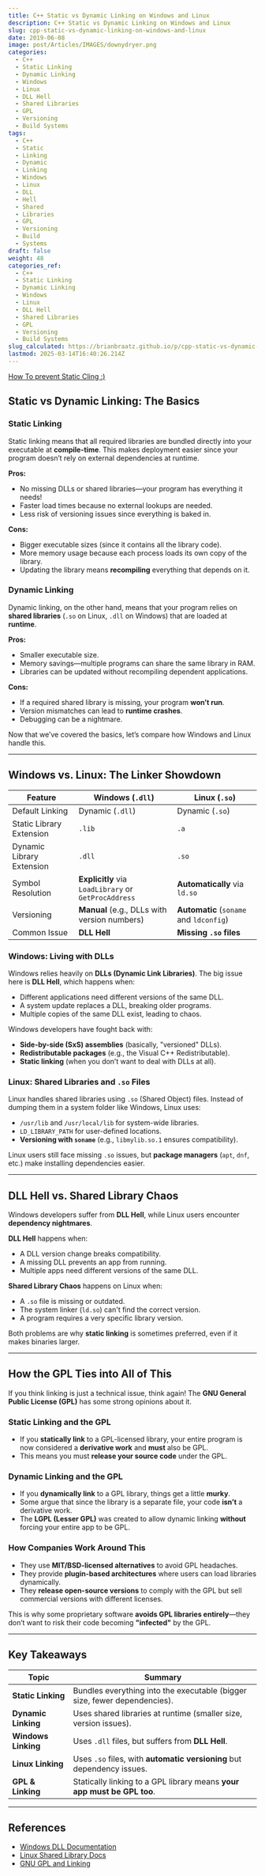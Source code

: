 ```yaml
---
title: C++ Static vs Dynamic Linking on Windows and Linux
description: C++ Static vs Dynamic Linking on Windows and Linux
slug: cpp-static-vs-dynamic-linking-on-windows-and-linux
date: 2019-06-08
image: post/Articles/IMAGES/downydryer.png
categories:
  - C++
  - Static Linking
  - Dynamic Linking
  - Windows
  - Linux
  - DLL Hell
  - Shared Libraries
  - GPL
  - Versioning
  - Build Systems
tags:
  - C++
  - Static
  - Linking
  - Dynamic
  - Linking
  - Windows
  - Linux
  - DLL
  - Hell
  - Shared
  - Libraries
  - GPL
  - Versioning
  - Build
  - Systems
draft: false
weight: 48
categories_ref:
  - C++
  - Static Linking
  - Dynamic Linking
  - Windows
  - Linux
  - DLL Hell
  - Shared Libraries
  - GPL
  - Versioning
  - Build Systems
slug_calculated: https://brianbraatz.github.io/p/cpp-static-vs-dynamic-linking-on-windows-and-linux
lastmod: 2025-03-14T16:40:26.214Z
---
```

[How To prevent Static Cling :) ](https://downy.com/en-us/fabric-softener-tips/how-to-use-downy/how-to-use-dryer-sheets)

## Static vs Dynamic Linking: The Basics

### Static Linking

Static linking means that all required libraries are bundled directly into your executable at **compile-time**. This makes deployment easier since your program doesn’t rely on external dependencies at runtime.

**Pros:**

* No missing DLLs or shared libraries—your program has everything it needs!
* Faster load times because no external lookups are needed.
* Less risk of versioning issues since everything is baked in.

**Cons:**

* Bigger executable sizes (since it contains all the library code).
* More memory usage because each process loads its own copy of the library.
* Updating the library means **recompiling** everything that depends on it.

### Dynamic Linking

Dynamic linking, on the other hand, means that your program relies on **shared libraries** (`.so` on Linux, `.dll` on Windows) that are loaded at **runtime**.

**Pros:**

* Smaller executable size.
* Memory savings—multiple programs can share the same library in RAM.
* Libraries can be updated without recompiling dependent applications.

**Cons:**

* If a required shared library is missing, your program **won’t run**.
* Version mismatches can lead to **runtime crashes**.
* Debugging can be a nightmare.

Now that we’ve covered the basics, let’s compare how Windows and Linux handle this.

***

## Windows vs. Linux: The Linker Showdown

| Feature                   | Windows (`.dll`)                                     | Linux (`.so`)                           |
| ------------------------- | ---------------------------------------------------- | --------------------------------------- |
| Default Linking           | Dynamic (`.dll`)                                     | Dynamic (`.so`)                         |
| Static Library Extension  | `.lib`                                               | `.a`                                    |
| Dynamic Library Extension | `.dll`                                               | `.so`                                   |
| Symbol Resolution         | **Explicitly** via `LoadLibrary` or `GetProcAddress` | **Automatically** via `ld.so`           |
| Versioning                | **Manual** (e.g., DLLs with version numbers)         | **Automatic** (`soname` and `ldconfig`) |
| Common Issue              | **DLL Hell**                                         | **Missing `.so` files**                 |

### Windows: Living with DLLs

Windows relies heavily on **DLLs (Dynamic Link Libraries)**. The big issue here is **DLL Hell**, which happens when:

* Different applications need different versions of the same DLL.
* A system update replaces a DLL, breaking older programs.
* Multiple copies of the same DLL exist, leading to chaos.

Windows developers have fought back with:

* **Side-by-side (SxS) assemblies** (basically, "versioned" DLLs).
* **Redistributable packages** (e.g., the Visual C++ Redistributable).
* **Static linking** (when you don’t want to deal with DLLs at all).

### Linux: Shared Libraries and `.so` Files

Linux handles shared libraries using `.so` (Shared Object) files. Instead of dumping them in a system folder like Windows, Linux uses:

* `/usr/lib` and `/usr/local/lib` for system-wide libraries.
* `LD_LIBRARY_PATH` for user-defined locations.
* **Versioning with `soname`** (e.g., `libmylib.so.1` ensures compatibility).

Linux users still face missing `.so` issues, but **package managers** (`apt`, `dnf`, etc.) make installing dependencies easier.

***

## DLL Hell vs. Shared Library Chaos

Windows developers suffer from **DLL Hell**, while Linux users encounter **dependency nightmares**.

**DLL Hell** happens when:

* A DLL version change breaks compatibility.
* A missing DLL prevents an app from running.
* Multiple apps need different versions of the same DLL.

**Shared Library Chaos** happens on Linux when:

* A `.so` file is missing or outdated.
* The system linker (`ld.so`) can't find the correct version.
* A program requires a very specific library version.

Both problems are why **static linking** is sometimes preferred, even if it makes binaries larger.

***

## How the GPL Ties into All of This

If you think linking is just a technical issue, think again! The **GNU General Public License (GPL)** has some strong opinions about it.

### Static Linking and the GPL

* If you **statically link** to a GPL-licensed library, your entire program is now considered a **derivative work** and **must** also be GPL.
* This means you must **release your source code** under the GPL.

### Dynamic Linking and the GPL

* If you **dynamically link** to a GPL library, things get a little **murky**.
* Some argue that since the library is a separate file, your code **isn’t** a derivative work.
* The **LGPL (Lesser GPL)** was created to allow dynamic linking **without** forcing your entire app to be GPL.

### How Companies Work Around This

* They use **MIT/BSD-licensed alternatives** to avoid GPL headaches.
* They provide **plugin-based architectures** where users can load libraries dynamically.
* They **release open-source versions** to comply with the GPL but sell commercial versions with different licenses.

This is why some proprietary software **avoids GPL libraries entirely**—they don’t want to risk their code becoming **"infected"** by the GPL.

***

## Key Takeaways

| Topic               | Summary                                                                   |
| ------------------- | ------------------------------------------------------------------------- |
| **Static Linking**  | Bundles everything into the executable (bigger size, fewer dependencies). |
| **Dynamic Linking** | Uses shared libraries at runtime (smaller size, version issues).          |
| **Windows Linking** | Uses `.dll` files, but suffers from **DLL Hell**.                         |
| **Linux Linking**   | Uses `.so` files, with **automatic versioning** but dependency issues.    |
| **GPL & Linking**   | Statically linking to a GPL library means **your app must be GPL too**.   |

***

## References

* [Windows DLL Documentation](https://learn.microsoft.com/en-us/windows/win32/dlls/dynamic-link-libraries)
* [Linux Shared Library Docs](https://tldp.org/HOWTO/Program-Library-HOWTO/shared-libraries.html)
* [GNU GPL and Linking](https://www.gnu.org/licenses/gpl-faq.en.html#GPLStaticVsDynamic)
